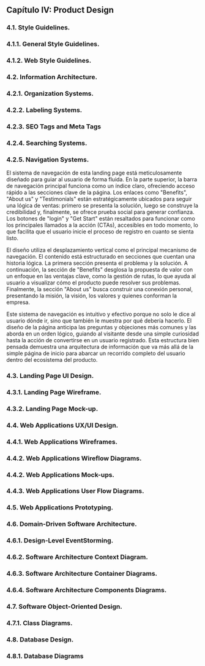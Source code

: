 ##  Capítulo IV: Product Design
### 4.1. Style Guidelines.
### 4.1.1. General Style Guidelines.
### 4.1.2. Web Style Guidelines.
### 4.2. Information Architecture.
### 4.2.1. Organization Systems.
### 4.2.2. Labeling Systems.
### 4.2.3. SEO Tags and Meta Tags
### 4.2.4. Searching Systems.
### 4.2.5. Navigation Systems.

El sistema de navegación de esta landing page está meticulosamente diseñado para guiar al usuario de forma fluida. En la parte superior, la barra de navegación principal funciona como un índice claro, ofreciendo acceso rápido a las secciones clave de la página. Los enlaces como "Benefits", "About us" y "Testimonials" están estratégicamente ubicados para seguir una lógica de ventas: primero se presenta la solución, luego se construye la credibilidad y, finalmente, se ofrece prueba social para generar confianza. Los botones de "login" y "Get Start" están resaltados para funcionar como los principales llamados a la acción (CTAs), accesibles en todo momento, lo que facilita que el usuario inicie el proceso de registro en cuanto se sienta listo.

El diseño utiliza el desplazamiento vertical como el principal mecanismo de navegación. El contenido está estructurado en secciones que cuentan una historia lógica. La primera sección presenta el problema y la solución. A continuación, la sección de "Benefits" desglosa la propuesta de valor con un enfoque en las ventajas clave, como la gestión de rutas, lo que ayuda al usuario a visualizar cómo el producto puede resolver sus problemas. Finalmente, la sección "About us" busca construir una conexión personal, presentando la misión, la visión, los valores y quienes conforman la empresa.

Este sistema de navegación es intuitivo y efectivo porque no solo le dice al usuario dónde ir, sino que también le muestra por qué debería hacerlo. El diseño de la página anticipa las preguntas y objeciones más comunes y las aborda en un orden lógico, guiando al visitante desde una simple curiosidad hasta la acción de convertirse en un usuario registrado. Esta estructura bien pensada demuestra una arquitectura de información que va más allá de la simple página de inicio para abarcar un recorrido completo del usuario dentro del ecosistema del producto.

### 4.3. Landing Page UI Design.
### 4.3.1. Landing Page Wireframe.
### 4.3.2. Landing Page Mock-up.
### 4.4. Web Applications UX/UI Design.
### 4.4.1. Web Applications Wireframes.
### 4.4.2. Web Applications Wireflow Diagrams.
### 4.4.2. Web Applications Mock-ups.
### 4.4.3. Web Applications User Flow Diagrams.
### 4.5. Web Applications Prototyping.
### 4.6. Domain-Driven Software Architecture.
### 4.6.1. Design-Level EventStorming.
### 4.6.2. Software Architecture Context Diagram.
### 4.6.3. Software Architecture Container Diagrams.
### 4.6.4. Software Architecture Components Diagrams.
### 4.7. Software Object-Oriented Design.
### 4.7.1. Class Diagrams.
### 4.8. Database Design.
### 4.8.1. Database Diagrams
